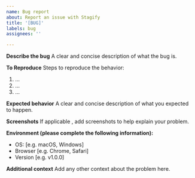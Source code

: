 ```yaml
---
name: Bug report
about: Report an issue with Stagify
title: '[BUG]'
labels: bug
assignees: ''

---
```


**Describe the bug**
A clear and concise description of what the bug is.

**To Reproduce**
Steps to reproduce the behavior:
1. …
2. …
3. …

**Expected behavior**
A clear and concise description of what you expected to happen.

**Screenshots**
If applicable , add screenshots to help explain your problem.

**Environment (please complete the following information):**
 - OS: [e.g. macOS, Windows]
 - Browser [e.g. Chrome, Safari]
 - Version [e.g. v1.0.0]

**Additional context**
Add any other context about the problem here.
